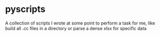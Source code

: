 # pyscripts
A collection of scripts I wrote at some point to perform a task for me, like build all .cc files in a directory or parse a 
dense xlsx for specific data
